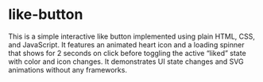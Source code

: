 # like-button
This is a simple interactive like button implemented using plain HTML, CSS, and JavaScript. It features an animated heart icon and a loading spinner that shows for 2 seconds on click before toggling the active “liked” state with color and icon changes. It demonstrates UI state changes and SVG animations without any frameworks.


